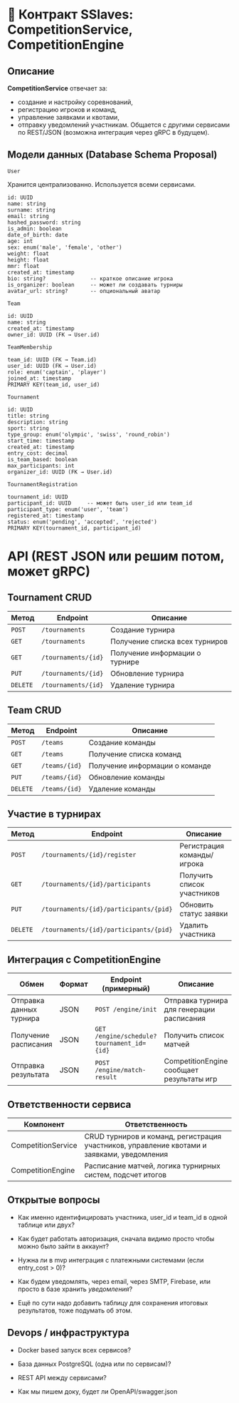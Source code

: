 # 📝 Контракт SSlaves: CompetitionService, CompetitionEngine

## Описание

**CompetitionService** отвечает за:

* создание и настройку соревнований,
* регистрацию игроков и команд,
* управление заявками и квотами,
* отправку уведомлений участникам.
  Общается с другими сервисами по REST/JSON (возможна интеграция через gRPC в будущем).

## Модели данных (Database Schema Proposal)

`User`

Хранится централизованно. Используется всеми сервисами.

```text
id: UUID
name: string
surname: string
email: string
hashed_password: string
is_admin: boolean
date_of_birth: date
age: int
sex: enum('male', 'female', 'other')
weight: float
height: float
mmr: float
created_at: timestamp
bio: string?              -- краткое описание игрока
is_organizer: boolean     -- может ли создавать турниры
avatar_url: string?       -- опциональный аватар
```

`Team`

```text
id: UUID
name: string
created_at: timestamp
owner_id: UUID (FK → User.id)

```

`TeamMembership`

```text
team_id: UUID (FK → Team.id)
user_id: UUID (FK → User.id)
role: enum('captain', 'player')
joined_at: timestamp
PRIMARY KEY(team_id, user_id)
```

`Tournament`

```text
id: UUID
title: string
description: string
sport: string
type_group: enum('olympic', 'swiss', 'round_robin')
start_time: timestamp
created_at: timestamp
entry_cost: decimal
is_team_based: boolean
max_participants: int
organizer_id: UUID (FK → User.id)
```

`TournamentRegistration`

```text
tournament_id: UUID
participant_id: UUID     -- может быть user_id или team_id
participant_type: enum('user', 'team')
registered_at: timestamp
status: enum('pending', 'accepted', 'rejected')
PRIMARY KEY(tournament_id, participant_id)

```

# API (REST JSON или решим потом, может gRPC)

## Tournament CRUD

| Метод    | Endpoint            | Описание                       |
|----------|---------------------|--------------------------------|
| `POST`   | `/tournaments`      | Создание турнира               |
| `GET`    | `/tournaments`      | Получение списка всех турниров |
| `GET`    | `/tournaments/{id}` | Получение информации о турнире |
| `PUT`    | `/tournaments/{id}` | Обновление турнира             |
| `DELETE` | `/tournaments/{id}` | Удаление турнира               |

## Team CRUD

| Метод    | Endpoint      | Описание                       |
|----------|---------------|--------------------------------|
| `POST`   | `/teams`      | Создание команды               |
| `GET`    | `/teams`      | Получение списка команд        |
| `GET`    | `/teams/{id}` | Получение информации о команде |
| `PUT`    | `/teams/{id}` | Обновление команды             |
| `DELETE` | `/teams/{id}` | Удаление команды               |

## Участие в турнирах

| Метод    | Endpoint                               | Описание                   |
|----------|----------------------------------------|----------------------------|
| `POST`   | `/tournaments/{id}/register`           | Регистрация команды/игрока |
| `GET`    | `/tournaments/{id}/participants`       | Получить список участников |
| `PUT`    | `/tournaments/{id}/participants/{pid}` | Обновить статус заявки     |
| `DELETE` | `/tournaments/{id}/participants/{pid}` | Удалить участника          |

## Интеграция с CompetitionEngine

| Обмен                   | Формат | Endpoint (примерный)                      | Описание                                  |
|-------------------------|--------|-------------------------------------------|-------------------------------------------|
| Отправка данных турнира | JSON   | `POST /engine/init`                       | Отправка турнира для генерации расписания |
| Получение расписания    | JSON   | `GET /engine/schedule?tournament_id={id}` | Получить список матчей                    |
| Отправка результата     | JSON   | `POST /engine/match-result`               | CompetitionEngine сообщает результаты игр |

## Ответственности сервиса

| Компонент          | Ответственность                                                                            |
|--------------------|--------------------------------------------------------------------------------------------|
| CompetitionService | CRUD турниров и команд, регистрация участников, управление квотами и заявками, уведомления |
| CompetitionEngine  | Расписание матчей, логика турнирных систем, подсчет итогов                                 |

## Открытые вопросы

* Как именно идентифицировать участника, user_id и team_id в одной таблице или двух?

* Как будет работать авторизация, сначала видимо просто чтобы можно было зайти в аккаунт?

* Нужна ли в mvp интеграция с платежными системами (если entry_cost > 0)?

* Как будем уведомлять, через email, через SMTP, Firebase, или просто в базе хранить _уведомления_?

* Ещё по сути надо добавить таблицу для сохранения итоговых результатов, тоже подумать об этом.

## Devops / инфраструктура

* Docker based запуск всех сервисов?

* База данных PostgreSQL (одна или по сервисам)?

* REST API между сервисами?

* Как мы пишем доку, будет ли OpenAPI/swagger.json

